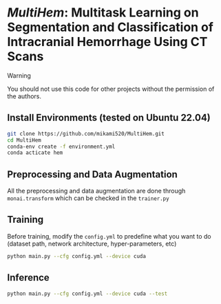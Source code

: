 # *MultiHem*: Multitask Learning on Segmentation and Classification of Intracranial Hemorrhage Using CT Scans

> [!WARNING]
> You should not use this code for other projects without the permission of the authors.

## Install Environments (tested on Ubuntu 22.04)

```bash
git clone https://github.com/mikami520/MultiHem.git
cd MultiHem
conda-env create -f environment.yml
conda acticate hem
```

## Preprocessing and Data Augmentation

All the preprocessing and data augmentation are done through `monai.transform` which can be checked in the `trainer.py`

## Training

Before training, modify the `config.yml` to predefine what you want to do (dataset path, network architecture, hyper-parameters, etc)

```bash
python main.py --cfg config.yml --device cuda
```

## Inference

```bash
python main.py --cfg config.yml --device cuda --test
```

